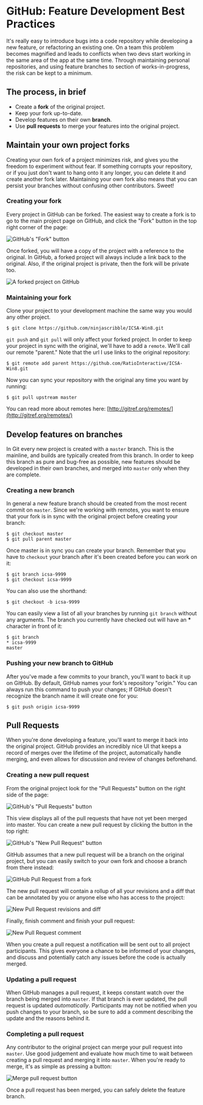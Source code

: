 # GitHub: Feature Development Best Practices

It's really easy to introduce bugs into a code repository while developing a new feature, or refactoring an existing one. On a team this problem becomes magnified and leads to conflicts when two devs start working in the same area of the app at the same time. Through maintaining personal repositories, and using feature branches to section of works-in-progress, the risk can be kept to a minimum.

## The process, in brief

* Create a **fork** of the original project.
* Keep your fork up-to-date.
* Develop features on their own **branch**.
* Use **pull requests** to merge your features into the original project.

## Maintain your own project forks

Creating your own fork of a project minimizes risk, and gives you the freedom to experiment without fear. If something corrupts your repository, or if you just don't want to hang onto it any longer, you can delete it and create another fork later. Maintaining your own fork also means that you can persist your branches without confusing other contributors. Sweet!

### Creating your fork

Every project in GitHub can be forked. The easiest way to create a fork is to go to the main project page on GitHub, and click the "Fork" button in the top right corner of the page:

![GitHub's "Fork" button](http://i.imgur.com/2ZGR9cJ.png)

Once forked, you will have a copy of the project with a reference to the original. In GitHub, a forked project will always include a link back to the original. Also, if the original project is private, then the fork will be private too.

![A forked project on GitHub](http://i.imgur.com/7szHJ6L.png)

### Maintaining your fork

Clone your project to your development machine the same way you would any other project. 

```
$ git clone https://github.com/ninjascribble/ICSA-Win8.git
```

`git push` and `git pull` will only affect your forked project. In order to keep your project in sync with the original, we'll have to add a `remote`. We'll call our remote "parent." Note that the url I use links to the original repository:

```
$ git remote add parent https://github.com/RatioInteractive/ICSA-Win8.git
```

Now you can sync your repository with the original any time you want by running:

```
$ git pull upstream master
```

You can read more about remotes here: [http://gitref.org/remotes/](http://gitref.org/remotes/)

## Develop features on branches

In Git every new project is created with a `master` branch. This is the mainline, and builds are typically created from this branch. In order to keep this branch as pure and bug-free as possible, new features should be developed in their own branches, and merged into `master` only when they are complete.

### Creating a new branch

In general a new feature branch should be created from the most recent commit on `master`. Since we're working with remotes, you want to ensure that your fork is in sync with the original project before creating your branch:

```
$ git checkout master
$ git pull parent master
```

Once master is in sync you can create your branch. Remember that you have to `checkout` your branch after it's been created before you can work on it:

```
$ git branch icsa-9999
$ git checkout icsa-9999
```

You can also use the shorthand:

```
$ git checkout -b icsa-9999
```

You can easily view a list of all your branches by running `git branch` without any arguments. The branch you currently have checked out will have an __*__ character in front of it:

```
$ git branch
* icsa-9999
master
```

### Pushing your new branch to GitHub

After you've made a few commits to your branch, you'll want to back it up on GitHub. By default, GitHub names your fork's repository "origin." You can always run this command to push your changes; If GitHub doesn't recognize the branch name it will create one for you:

```
$ git push origin icsa-9999
```

## Pull Requests

When you're done developing a feature, you'll want to merge it back into the original project. GitHub provides an incredibly nice UI that keeps a record of merges over the lifetime of the project, automatically handle merging, and even allows for discussion and review of changes beforehand.

### Creating a new pull request

From the original project look for the "Pull Requests" button on the right side of the page:

![GitHub's "Pull Requests" button](http://i.imgur.com/kI2uC2D.png)

This view displays all of the pull requests that have not yet been merged into master. You can create a new pull request by clicking the button in the top right:

![GitHub's "New Pull Request" button](http://i.imgur.com/V46Lgtg.png)

GitHub assumes that a new pull request will be a branch on the original project, but you can easily switch to your own fork and choose a branch from there instead:

![GitHub Pull Request from a fork](http://i.imgur.com/RWQUqn2.png)

The new pull request will contain a rollup of all your revisions and a diff that can be annotated by you or anyone else who has access to the project:

![New Pull Request revisions and diff](http://i.imgur.com/keLoYyU.png)

Finally, finish comment and finish your pull request:

![New Pull Request comment](http://i.imgur.com/YFuB7Tp.png)

When you create a pull request a notification will be sent out to all project participants. This gives everyone a chance to be informed of your changes, and discuss and potentially catch any issues before the code is actually merged.

### Updating a pull request

When GitHub manages a pull request, it keeps constant watch over the branch being merged into `master`. If that branch is ever updated, the pull request is updated _automatically_. Participants may not be notified when you push changes to your branch, so be sure to add a comment describing the update and the reasons behind it.

### Completing a pull request

Any contributor to the original project can merge your pull request into `master`. Use good judgement and evaluate how much time to wait between creating a pull request and merging it into `master`. When you're ready to merge, it's as simple as pressing a button:

![Merge pull request button](http://i.imgur.com/4RJUP5d.png)

Once a pull request has been merged, you can safely delete the feature branch. 